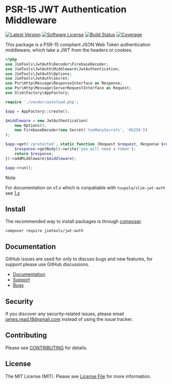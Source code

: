 # PSR-15 JWT Authentication Middleware

[![Latest Version](https://img.shields.io/packagist/v/jimtools/jwt-auth.svg?style=flat-square)](https://packagist.org/packages/jimtools/jwt-auth)
[![Software License](https://img.shields.io/badge/license-MIT-brightgreen.svg?style=flat-square)](LICENSE)
[![Build Status](https://img.shields.io/github/actions/workflow/status/jimtools/jwt-auth/tests.yml?branch=main&style=flat-square)](https://github.com/jimtools/jwt-auth/actions)
[![Coverage](https://img.shields.io/codecov/c/gh/jimtools/jwt-auth/main.svg?style=flat-square)](https://codecov.io/github/jimtools/jwt-auth/branch/main)

This package is a PSR-15 compliant JSON Web Token authentication middleware,
which take a JWT from the headers or cookies.

```php
<?php
use JimTools\JwtAuth\Decoder\FirebaseDecoder;
use JimTools\JwtAuth\Middleware\JwtAuthentication;
use JimTools\JwtAuth\Options;
use JimTools\JwtAuth\Secret;
use Psr\Http\Message\ResponseInterface as Response;
use Psr\Http\Message\ServerRequestInterface as Request;
use Slim\Factory\AppFactory;

require './vendor/autoload.php';

$app = AppFactory::create();

$middleware = new JwtAuthentication(
    new Options(),
    new FirebaseDecoder(new Secret('tooManySecrets', 'HS256'))
);

$app->get('/protected', static function (Request $request, Response $response, array $args) {
    $response->getBody()->write('you will need a token');
    return $response;
})->addMiddleware($middleware);

$app->run();
```

> [!NOTE]
> For documentation on v1.x which is conpatiable with `tuupola/slim-jwt-auth`
> see [1.x](https://github.com/JimTools/jwt-auth/blob/main/README.md)

## Install
The recommended way to install packages is through
[composer](https://getcomposer.org/).

``` shell
composer require jimtools/jwt-auth
```

## Documentation

GitHub issues are used for only to discuss bugs and new features, for support
please use GitHub discussions.

- [Documentation](https://jimtools.github.io/jwt-auth/)
- [Support](https://github.com/JimTools/jwt-auth/discussions)
- [Bugs](https://github.com/JimTools/jwt-auth/issues)

## Security

If you discover any security-related issues, please email
<james.read.18@gmail.com> instead of using the issue tracker.

## Contributing

Please see [CONTRIBUTING](CONTRIBUTING.md) for details.

## License

The MIT License (MIT). Please see [License File](LICENSE) for more information.
